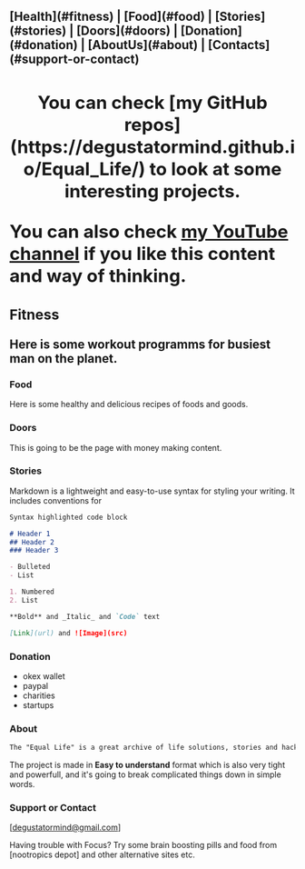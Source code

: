 <h2><a align="center"> [Health](#fitness) | [Food](#food) | [Stories](#stories) | [Doors](#doors) | [Donation](#donation) | [AboutUs](#about) | [Contacts](#support-or-contact)<a><h2>

<p align="center">You can check [my GitHub repos](https://degustatormind.github.io/Equal_Life/) to look at some interesting projects.</p>

You can also check [my YouTube channel](https://www.youtube.com/channel/UCWkmgaOcga0KJz6yNxhFhyA) if you like this content and way of thinking.

### Fitness
Here is some workout programms for busiest man on the planet.

### Food
Here is some healthy and delicious recipes of foods and goods.

### Doors
This is going to be the page with money making content.

### Stories

Markdown is a lightweight and easy-to-use syntax for styling your writing. It includes conventions for

```markdown
Syntax highlighted code block

# Header 1
## Header 2
### Header 3

- Bulleted
- List

1. Numbered
2. List

**Bold** and _Italic_ and `Code` text

[Link](url) and ![Image](src)
```

### Donation
- okex wallet 
- paypal
- charities
- startups


### About
```markdown
The "Equal Life" is a great archive of life solutions, stories and hacks, that has been collected in a single GitHub Page to serve as a guide for every individual in his life journey.
```
The project is made in **Easy to understand** format which is also very tight and powerfull, and it's going to break complicated things down in simple words.


### Support or Contact
[degustatormind@gmail.com]


Having trouble with Focus? Try some brain boosting pills and food from [nootropics depot] and other alternative sites etc.
